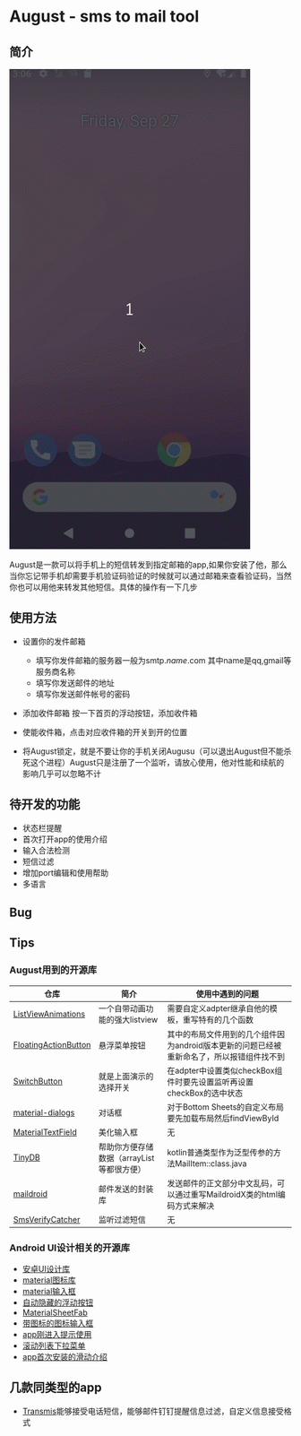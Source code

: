 # August - sms to mail tool

## 简介

![使用示范](introduction.gif)

August是一款可以将手机上的短信转发到指定邮箱的app,如果你安装了他，那么当你忘记带手机却需要手机验证码验证的时候就可以通过邮箱来查看验证码，当然你也可以用他来转发其他短信。具体的操作有一下几步

## 使用方法

- 设置你的发件邮箱
  - 填写你发件邮箱的服务器一般为smtp.*name*.com 其中name是qq,gmail等服务商名称
  - 填写你发送邮件的地址
  - 填写你发送邮件帐号的密码

- 添加收件邮箱 按一下首页的浮动按钮，添加收件箱

- 使能收件箱，点击对应收件箱的开关到开的位置

- 将August锁定，就是不要让你的手机关闭Augusu（可以退出August但不能杀死这个进程）August只是注册了一个监听，请放心使用，他对性能和续航的影响几乎可以忽略不计

## 待开发的功能

- 状态栏提醒
- 首次打开app的使用介绍
- 输入合法检测
- 短信过滤
- 增加port编辑和使用帮助
- 多语言

## Bug

## Tips

### August用到的开源库

仓库|简介|使用中遇到的问题
--|--|--
[ListViewAnimations](https://github.com/nhaarman/ListViewAnimations)|一个自带动画功能的强大listview|需要自定义adpter继承自他的模板，重写特有的几个函数
[FloatingActionButton](https://github.com/makovkastar/FloatingActionButton)|悬浮菜单按钮|其中的布局文件用到的几个组件因为android版本更新的问题已经被重新命名了，所以报错组件找不到
[SwitchButton](https://github.com/kyleduo/SwitchButton)|就是上面演示的选择开关|在adpter中设置类似checkBox组件时要先设置监听再设置checkBox的选中状态
[material-dialogs](https://github.com/afollestad/material-dialogs)|对话框|对于Bottom Sheets的自定义布局要先加载布局然后findViewById
[MaterialTextField](https://github.com/florent37/MaterialTextField)|美化输入框|无
[TinyDB](https://github.com/kcochibili/TinyDB--Android-Shared-Preferences-Turbo)|帮助你方便存储数据（arrayList等都很方便）|kotlin普通类型作为泛型传参的方法MailItem::class.java
[maildroid](https://github.com/nedimf/maildroid)|邮件发送的封装库|发送邮件的正文部分中文乱码，可以通过重写MaildroidX类的html编码方式来解决
[SmsVerifyCatcher](https://github.com/stfalcon-studio/SmsVerifyCatcher)|监听过滤短信|无

### Android UI设计相关的开源库

- [安卓UI设计库](https://github.com/wasabeef/awesome-android-ui)
- [material图标库](https://github.com/google/material-design-icons)
- [material输入框](https://github.com/rengwuxian/MaterialEditText)
- [自动隐藏的浮动按钮](https://github.com/makovkastar/FloatingActionButton)
- [MaterialSheetFab](https://github.com/gowong/material-sheet-fab)
- [带图标的图标输入框](https://github.com/florent37/MaterialTextField)
- [app刚进入提示使用](https://github.com/sjwall/MaterialTapTargetPrompt)
- [滚动列表下拉菜单](https://github.com/traex/ExpandableLayout)
- [app首次安装的滑动介绍](https://github.com/sacot41/SCViewPager)

## 几款同类型的app

- [Transmis](https://gamedun.github.io/-----https://github.com/dss886/Transmis)能够接受电话短信，能够邮件钉钉提醒信息过滤，自定义信息接受格式
